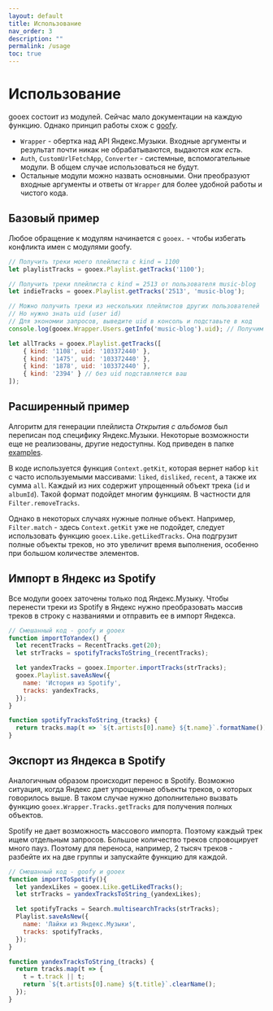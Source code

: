 ```yaml
---
layout: default
title: Использование
nav_order: 3
description: ""
permalink: /usage
toc: true
---
```


# Использование

gooex состоит из модулей. Сейчас мало документации на каждую функцию. Однако принцип работы схож с [goofy](https://github.com/Chimildic/goofy).

- `Wrapper` - обертка над API Яндекс.Музыки. Входные аргументы и результат почти никак не обрабатываются, выдаются _как есть_.
- `Auth`, `CustomUrlFetchApp`, `Converter` - системные, вспомогательные модули. В общем случае использоваться не будут.
- Остальные модули можно назвать основными. Они преобразуют входные аргументы и ответы от `Wrapper` для более удобной работы и чистого кода.

## Базовый пример

Любое обращение к модулям начинается с `gooex.` - чтобы избегать конфликта имен с модулями goofy.

```js
// Получить треки моего плейлиста с kind = 1100
let playlistTracks = gooex.Playlist.getTracks('1100');

// Получить треки плейлиста c kind = 2513 от пользователя music-blog
let indieTracks = gooex.Playlist.getTracks('2513', 'music-blog');

// Можно получить треки из нескольких плейлистов других пользователей
// Но нужно знать uid (user id)
// Для экономии запросов, выведите uid в консоль и подставьте в код
console.log(gooex.Wrapper.Users.getInfo('music-blog').uid); // Получим 103372440

let allTracks = gooex.Playlist.getTracks([
    { kind: '1108', uid: '103372440' },
    { kind: '1475', uid: '103372440' },
    { kind: '1878', uid: '103372440' },
    { kind: '2394' } // без uid подставляется ваш
]);
```

## Расширенный пример

Алгоритм для генерации плейлиста _Открытия с альбомов_ был переписан под специфику Яндекс.Музыки. Некоторые возможности еще не реализованы, другие недоступны. Код приведен в папке [examples](https://github.com/Chimildic/gooex/blob/master/examples/discovery-albums.js). 

В коде используется функция `Context.getKit`, которая вернет набор `kit` с часто используемыми массивами: `liked`, `disliked`, `recent`, а также их сумма `all`. Каждый из них содержит упрощенный объект трека (`id` и `albumId`). Такой формат подойдет многим функциям. В частности для `Filter.removeTracks`.

Однако в некоторых случаях нужные полные объект. Например, `Filter.match` - здесь `Context.getKit` уже не подойдет, следует использовать функцию `gooex.Like.getLikedTracks`. Она подгрузит полные объекты треков, но это увеличит время выполнения, особенно при большом количестве элементов.

## Импорт в Яндекс из Spotify

Все модули gooex заточены только под Яндекс.Музыку. Чтобы перенести треки из Spotify в Яндекс нужно преобразовать массив треков в строку с названиями и отправить ее в импорт Яндекса.

```js
// Смешанный код - goofy и gooex
function importToYandex() {
  let recentTracks = RecentTracks.get(20);
  let strTracks = spotifyTracksToString_(recentTracks);

  let yandexTracks = gooex.Importer.importTracks(strTracks);
  gooex.Playlist.saveAsNew({
    name: 'История из Spotify',
    tracks: yandexTracks,
  });
}

function spotifyTracksToString_(tracks) {
  return tracks.map(t => `${t.artists[0].name} ${t.name}`.formatName()).join('\r\n');
}
```

## Экспорт из Яндекса в Spotify

Аналогичным образом происходит перенос в Spotify. Возможно ситуация, когда Яндекс дает упрощенные объекты треков, о которых говорилось выше. В таком случае нужно дополнительно вызвать функцию `gooex.Wrapper.Tracks.getTracks` для получения полных объектов.

Spotify не дает возможность массового импорта. Поэтому каждый трек ищем отдельным запросов. Большое количество треков спровоцирует много пауз. Поэтому для переноса, например, 2 тысяч треков - разбейте их на две группы и запускайте функцию для каждой.

```js
// Смешанный код - goofy и gooex
function importToSpotify(){
  let yandexLikes = gooex.Like.getLikedTracks();
  let strTracks = yandexTracksToString_(yandexLikes);

  let spotifyTracks = Search.multisearchTracks(strTracks);
  Playlist.saveAsNew({
    name: 'Лайки из Яндекс.Музыки',
    tracks: spotifyTracks,
  });
}

function yandexTracksToString_(tracks) {
  return tracks.map(t => {
    t = t.track || t;
    return `${t.artists[0].name} ${t.title}`.clearName();
  });
}
```
